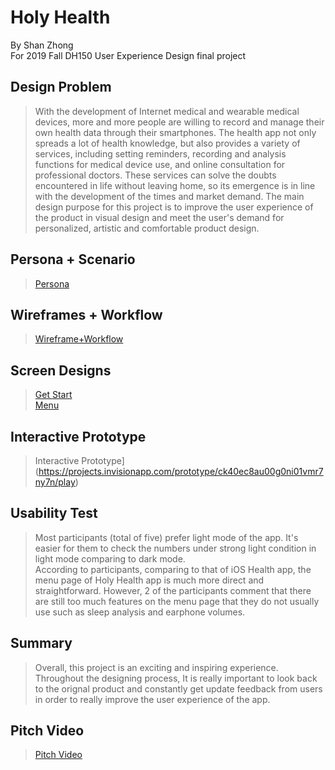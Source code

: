 Holy Health
============================

By Shan Zhong <br>
For 2019 Fall DH150 User Experience Design final project <br>

## Design Problem
> With the development of Internet medical and wearable medical devices, more and more people are willing to record and manage their own health data through their smartphones. The health app not only spreads a lot of health knowledge, but also provides a variety of services, including setting reminders, recording and analysis functions for medical device use, and online consultation for professional doctors. These services can solve the doubts encountered in life without leaving home, so its emergence is in line with the development of the times and market demand. The main design purpose for this project is to improve the user experience of the product in visual design and meet the user's demand for personalized, artistic and comfortable product design.

## Persona + Scenario
> [Persona](https://github.com/ShanZ3/Holy_Health/blob/master/Personas.png)

## Wireframes + Workflow
> [Wireframe+Workflow](https://github.com/ShanZ3/Holy_Health/blob/master/Holy_Health_prot-page-001.jpg)

## Screen Designs
> [Get Start](https://github.com/ShanZ3/Holy_Health/blob/master/Screen%20Shot%202019-12-10%20at%201.42.53%20PM.png) <br>
> [Menu](https://github.com/ShanZ3/Holy_Health/blob/master/Screen%20Shot%202019-12-10%20at%201.38.15%20PM.png)

## Interactive Prototype
> Interactive Prototype](https://projects.invisionapp.com/prototype/ck40ec8au00g0ni01vmr7ny7n/play)

## Usability Test
> Most participants (total of five) prefer light mode of the app. It's easier for them to check the numbers under strong light condition in light mode comparing to dark mode. <br>
> According to participants, comparing to that of iOS Health app, the menu page of Holy Health app is much more direct and straightforward. However, 2 of the participants comment that there are still too much features on the menu page that they do not usually use such as sleep analysis and earphone volumes. <br>

## Summary
> Overall, this project is an exciting and inspiring experience. Throughout the designing process, It is really important to look back to the orignal product and constantly get update feedback from users in order to really improve the user experience of the app. 

## Pitch Video
> [Pitch Video](https://youtu.be/_-zmqiw23d4)
